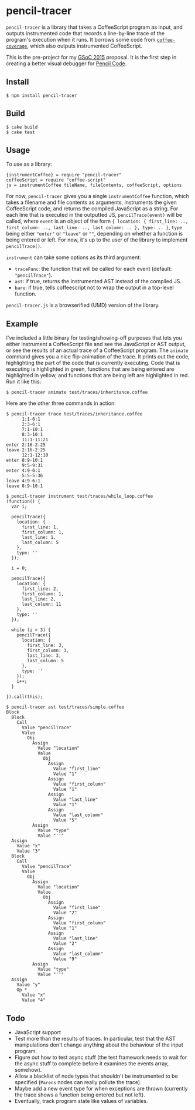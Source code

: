 # pencil-tracer

`pencil-tracer` is a library that takes a CoffeeScript program as input, and outputs instrumented code that records a line-by-line trace of the program's execution when it runs. It borrows some code from [`coffee-coverage`](https://github.com/benbria/coffee-coverage), which also outputs instrumented CoffeeScript.

This is the pre-project for my [GSoC 2015](https://www.google-melange.com/gsoc/homepage/google/gsoc2015) proposal. It is the first step in creating a better visual debugger for [Pencil Code](http://pencilcode.net/).

## Install

    $ npm install pencil-tracer

## Build

    $ cake build
    $ cake test

## Usage

To use as a library:

    {instrumentCoffee} = require "pencil-tracer"
    coffeeScript = require "coffee-script"
    js = instrumentCoffee fileName, fileContents, coffeeScript, options

For now, `pencil-tracer` gives you a single `instrumentCoffee` function, which takes a filename and file contents as arguments, instruments the given CoffeeScript code, and returns the compiled JavaScript as a string. For each line that is executed in the outputted JS, `pencilTrace(event)` will be called, where `event` is an object of the form `{ location: { first_line: .., first_column: .., last_line: .., last_column: .. }, type: .. }`, `type` being either `"enter"` or `"leave"` or `""`, depending on whether a function is being entered or left. For now, it's up to the user of the library to implement `pencilTrace()`.

`instrument` can take some options as its third argument:

* `traceFunc`: the function that will be called for each event (default: `"pencilTrace"`).
* `ast`: if true, returns the instrumented AST instead of the compiled JS.
* `bare`: if true, tells coffeescript not to wrap the output in a top-level function.

`pencil-tracer.js` is a browserified (UMD) version of the library.

## Example

I've included a little binary for testing/showing-off purposes that lets you either instrument a CoffeeScript file and see the JavaScript or AST output, or see the results of an actual trace of a CoffeeScript program. The `animate` command gives you a nice flip-animation of the trace. It prints out the code, highlighting the part of the code that is currently executing. Code that is executing is highlighted in green, functions that are being entered are highlighted in yellow, and functions that are being left are highlighted in red. Run it like this:

    $ pencil-tracer animate test/traces/inheritance.coffee

Here are the other three commands in action:

    $ pencil-tracer trace test/traces/inheritance.coffee
          1:1-6:1
          2:3-6:1
          7:1-10:1
          8:3-10:1
          11:1-11:21
    enter 2:16-2:25
    leave 2:16-2:25
          12:1-12:10
    enter 8:9-10:1
          9:5-9:31
    enter 4:9-6:1
          5:5-5:36
    leave 4:9-6:1
    leave 8:9-10:1

    $ pencil-tracer instrument test/traces/while_loop.coffee
    (function() {
      var i;

      pencilTrace({
        location: {
          first_line: 1,
          first_column: 1,
          last_line: 1,
          last_column: 5
        },
        type: ''
      });

      i = 0;

      pencilTrace({
        location: {
          first_line: 2,
          first_column: 1,
          last_line: 2,
          last_column: 11
        },
        type: ''
      });

      while (i < 3) {
        pencilTrace({
          location: {
            first_line: 3,
            first_column: 3,
            last_line: 3,
            last_column: 5
          },
          type: ''
        });
        i++;
      }

    }).call(this);

    $ pencil-tracer ast test/traces/simple.coffee
    Block
      Block
        Call
          Value "pencilTrace"
          Value
            Obj
              Assign
                Value "location"
                Value
                  Obj
                    Assign
                      Value "first_line"
                      Value "1"
                    Assign
                      Value "first_column"
                      Value "1"
                    Assign
                      Value "last_line"
                      Value "1"
                    Assign
                      Value "last_column"
                      Value "5"
              Assign
                Value "type"
                Value "''"
      Assign
        Value "x"
        Value "3"
      Block
        Call
          Value "pencilTrace"
          Value
            Obj
              Assign
                Value "location"
                Value
                  Obj
                    Assign
                      Value "first_line"
                      Value "2"
                    Assign
                      Value "first_column"
                      Value "1"
                    Assign
                      Value "last_line"
                      Value "2"
                    Assign
                      Value "last_column"
                      Value "9"
              Assign
                Value "type"
                Value "''"
      Assign
        Value "y"
        Op *
          Value "x"
          Value "4"

## Todo

* JavaScript support
* Test more than the results of traces. In particular, test that the AST
  manipulations don't change anything about the behaviour of the input program.
* Figure out how to test async stuff (the test framework needs to wait for the
  async stuff to complete before it examines the events array, somehow).
* Allow a blacklist of node types that shouldn't be instrumented to be
  specified (`Parens` nodes can really pollute the trace).
* Maybe add a new event type for when exceptions are thrown (currently the
  trace shows a function being entered but not left).
* Eventually, track program state like values of variables.

